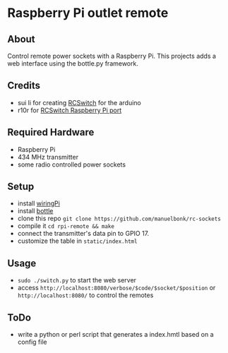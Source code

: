 Raspberry Pi outlet remote
===

About
---

Control remote power sockets with a Raspberry Pi. This projects adds a web interface using the bottle.py framework.

Credits
---

+ sui li for creating [RCSwitch](https://code.google.com/p/rc-switch/) for the arduino
+ r10r for [RCSwitch Raspberry Pi port](https://github.com/r10r/rcswitch-pi)

Required Hardware
---

+ Raspberry Pi
+ 434 MHz transmitter
+ some radio controlled power sockets

Setup
---

+ install [wiringPi](https://projects.drogon.net/raspberry-pi/wiringpi/download-and-install/)
+ install [bottle](http://bottlepy.org/docs/dev/index.html)
+ clone this repo `git clone https://github.com/manuelbonk/rc-sockets`
+ compile it `cd rpi-remote && make`
+ connect the transmitter's data pin to GPIO 17.
+ customize the table in `static/index.html`

Usage
---

+ `sudo ./switch.py` to start the web server
+ access `http://localhost:8080/verbose/$code/$socket/$position` or `http://localhost:8080/` to control the remotes

ToDo
---

+ write a python or perl script that generates a index.hmtl based on a config file
